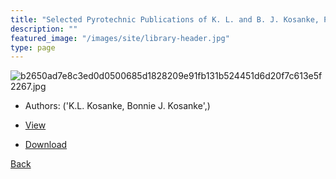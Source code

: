 ```yaml
---
title: "Selected Pyrotechnic Publications of K. L. and B. J. Kosanke, Part 6 (2001 and 2002)"
description: ""
featured_image: "/images/site/library-header.jpg"
type: page
---
```


![b2650ad7e8c3ed0d0500685d1828209e91fb131b524451d6d20f7c613e5f2267.jpg](https://drive.google.com/uc?export=view&id=1JjNmmEiHCJ0x4as0ybbsUTSJsjBwDi1x)
* Authors: ('K.L. Kosanke, Bonnie J. Kosanke',)
* <a href="https://drive.google.com/uc?export=view&id=1kpXRD45tZfAafo9kQo5mE0x6tnoNAxBX" target="_blank">View</a>

* [Download](https://drive.google.com/uc?export=download&id=1kpXRD45tZfAafo9kQo5mE0x6tnoNAxBX)

[Back](/library/)
